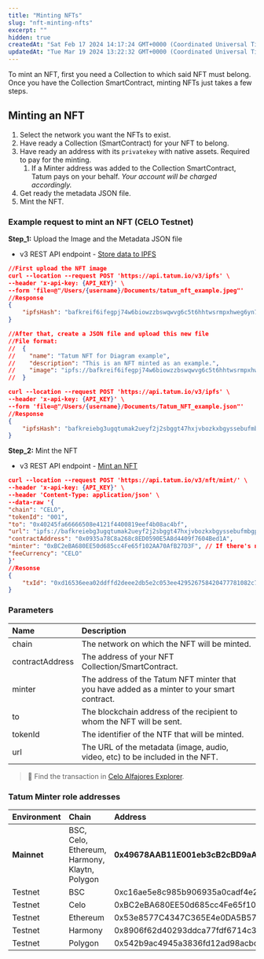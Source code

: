 ```yaml
---
title: "Minting NFTs"
slug: "nft-minting-nfts"
excerpt: ""
hidden: true
createdAt: "Sat Feb 17 2024 14:17:24 GMT+0000 (Coordinated Universal Time)"
updatedAt: "Tue Mar 19 2024 13:22:32 GMT+0000 (Coordinated Universal Time)"
---
```

To mint an NFT, first you need a Collection to which said NFT must belong. Once you have the Collection SmartContract, minting NFTs just takes a few steps.

## Minting an NFT

1. Select the network you want the NFTs to exist.
2. Have ready a Collection (SmartContract) for your NFT to belong.
3. Have ready an address with its `privatekey` with native assets. Required to pay for the minting.
   1. If a Minter address was added to the Collection SmartContract, Tatum pays on your behalf. _Your account will be charged accordingly._
4. Get ready the metadata JSON file.
5. Mint the NFT.

### Example request to mint an NFT (CELO Testnet)

**Step_1:** Upload the Image and the Metadata JSON file 

- v3 REST API endpoint - [Store data to IPFS](https://apidoc.tatum.io/tag/IPFS#operation/StoreIPFS)

```json cURL
//First upload the NFT image
curl --location --request POST 'https://api.tatum.io/v3/ipfs' \
--header 'x-api-key: {API_KEY}' \
--form 'file=@"/Users/{username}/Documents/tatum_nft_example.jpeg"'
//Response
{
    "ipfsHash": "bafkreif6ifegpj74w6biowzzbswqwvg6c5t6hhtwsrmpxhweg6yn7zxm7e"
}

//After that, create a JSON file and upload this new file
//File format:
//  {
//    "name": "Tatum NFT for Diagram example",
//    "description": "This is an NFT minted as an example.",
//    "image": "ipfs://bafkreif6ifegpj74w6biowzzbswqwvg6c5t6hhtwsrmpxhweg6yn7zxm7e"
//  }

curl --location --request POST 'https://api.tatum.io/v3/ipfs' \
--header 'x-api-key: {API_KEY}' \
--form 'file=@"/Users/{username}/Documents/Tatum_NFT_example.json"'
//Response
{
    "ipfsHash": "bafkreiebg3ugqtumak2ueyf2j2sbggt47hxjvbozkxbgyssebufmbgp3fa"
}
```

**Step_2:** Mint the NFT

- v3 REST API endpoint - [Mint an NFT](https://apidoc.tatum.io/tag/NFT-(ERC-721-or-compatible)#operation/NftMintErc721)

```json cURL
curl --location --request POST 'https://api.tatum.io/v3/nft/mint/' \
--header 'x-api-key: {API_KEY}' \
--header 'Content-Type: application/json' \
--data-raw '{
"chain": "CELO",
"tokenId": "001",
"to": "0x40245fa66666508e4121f4400819eef4b08ac4bf",
"url": "ipfs://bafkreiebg3ugqtumak2ueyf2j2sbggt47hxjvbozkxbgyssebufmbgp3fa",
"contractAddress": "0x0935a78C8a268c8ED0590E5A8d4409f7604Bed1A",
"minter": "0xBC2eBA680EE50d685cc4Fe65f102AA70AfB27D3F", // If there's no "minter", PrivateKey must be used instead.
"feeCurrency": "CELO"
}'
//Resonse
{
    "txId": "0xd16536eea02ddffd2deee2db5e2c053ee429526758420477781082c7a5465aa7"
}
```

### Parameters

| Name            | Description                                                                                 |
| :-------------- | :------------------------------------------------------------------------------------------ |
| chain           | The network on which the NFT will be minted.                                                |
| contractAddress | The address of your NFT Collection/SmartContract.                                           |
| minter          | The address of the Tatum NFT minter that you have added as a minter to your smart contract. |
| to              | The blockchain address of the recipient to whom the NFT will be sent.                       |
| tokenId         | The identifier of the NTF that will be minted.                                              |
| url             | The URL of the metadata (image, audio, video, etc) to be included in the NFT.               |

> 📘 Find the transaction in [Celo Alfajores Explorer](https://explorer.celo.org/alfajores/tx/0xd16536eea02ddffd2deee2db5e2c053ee429526758420477781082c7a5465aa7).

### Tatum Minter role addresses

| Environment | Chain                                         | Address                                        |
| :---------- | :-------------------------------------------- | :--------------------------------------------- |
| **Mainnet** | BSC, Celo, Ethereum, Harmony, Klaytn, Polygon | **0x49678AAB11E001eb3cB2cBD9aA96b36DC2461A94** |
| Testnet     | BSC                                           | 0xc16ae5e8c985b906935a0cadf4e24f0400531883     |
| Testnet     | Celo                                          | 0xBC2eBA680EE50d685cc4Fe65f102AA70AfB27D3F     |
| Testnet     | Ethereum                                      | 0x53e8577C4347C365E4e0DA5B57A589cB6f2AB848     |
| Testnet     | Harmony                                       | 0x8906f62d40293ddca77fdf6714c3f63265deddf0     |
| Testnet     | Polygon                                       | 0x542b9ac4945a3836fd12ad98acbc76a0c8b743f5     |
